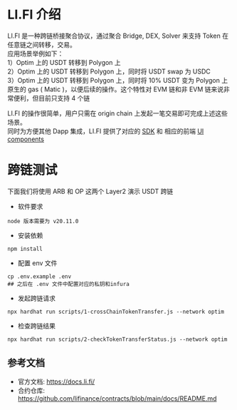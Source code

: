 # LI.FI 介绍  
LI.FI 是一种跨链桥接聚合协议，通过聚合 Bridge, DEX, Solver 来支持 Token 在任意链之间转移，交易。   
应用场景举例如下：    
1）Optim 上的 USDT 转移到 Polygon 上  
2）Optim 上的 USDT 转移到 Polygon 上，同时将 USDT swap 为 USDC   
3）Optim 上的 USDT 转移到 Polygon 上，同时将 10% USDT 变为 Polygon 上原生的 gas ( Matic )，以便后续的操作。这个特性对 EVM 链和非 EVM 链来说非常便利，但目前只支持 4 个链

LI.FI 的操作很简单，用户只需在 origin chain 上发起一笔交易即可完成上述这些场景。  
同时为方便其他 Dapp 集成，LI.FI 提供了对应的 [SDK](https://docs.li.fi/integrate-li.fi-js-sdk/install-li.fi-sdk) 和 相应的前端 [UI components](https://docs.li.fi/integrate-li.fi-widget/li.fi-widget-overview)  

# 跨链测试 
下面我们将使用 ARB 和 OP 这两个 Layer2 演示 USDT 跨链 
- 软件要求 
```
node 版本需要为 v20.11.0
```

- 安装依赖  
``` 
npm install
```

- 配置 env 文件  
```shell
cp .env.example .env
## 之后在 .env 文件中配置对应的私钥和infura
```

- 发起跨链请求 
```
npx hardhat run scripts/1-crossChainTokenTransfer.js --network optim
```

- 检查跨链结果  
```
npx hardhat run scripts/2-checkTokenTransferStatus.js --network optim
```


## 参考文档 
- 官方文档: https://docs.li.fi/  
- 合约仓库: https://github.com/lifinance/contracts/blob/main/docs/README.md  